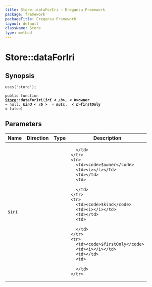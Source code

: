 ```yaml
---
title: Store::dataForIri — Eregansu Framework
package: framework
packageTitle: Eregansu Framework
layout: default
className: Store
type: method
---
```


# Store::dataForIri

## Synopsis

<code>uses('store');</code>

<code>public function <b><a href="Store">Store</a>::dataForIri</b>(<b>$iri</b>, <b>$owner</b> = null, <b>$kind</b> = null, <b>$firstOnly</b> = false)</code>

## Parameters

<table>
  <thead>
    <tr>
      <th>Name</th>
      <th>Direction</th>
      <th>Type</th>
      <th>Description</th>
    </tr>
  </thead>
  <tbody>
    <tr>
      <td><code>$iri</code>
      <td><i></i></td>
      <td></td>
      <td>

      </td>
    </tr>
    <tr>
      <td><code>$owner</code>
      <td><i></i></td>
      <td></td>
      <td>

      </td>
    </tr>
    <tr>
      <td><code>$kind</code>
      <td><i></i></td>
      <td></td>
      <td>

      </td>
    </tr>
    <tr>
      <td><code>$firstOnly</code>
      <td><i></i></td>
      <td></td>
      <td>

      </td>
    </tr>
  </tbody>
</table>

